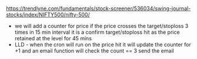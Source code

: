 https://trendlyne.com/fundamentals/stock-screener/536034/swing-journal-stocks/index/NIFTY500/nifty-500/

- we will add a counter for price if the price crosses the target/stoploss 3 times in 15 min interval it is a confirm target/stoploss hit as the price retained at the level for 45 mins 
- LLD - when the cron will run on the price hit it will update the counter for +1 and an email function will check the count == 3 send the email

